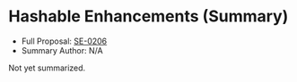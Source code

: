 # Hashable Enhancements (Summary)

* Full Proposal: [SE-0206](https://github.com/apple/swift-evolution/blob/main/proposals/0206-hashable-enhancements.md)
* Summary Author: N/A

Not yet summarized.
